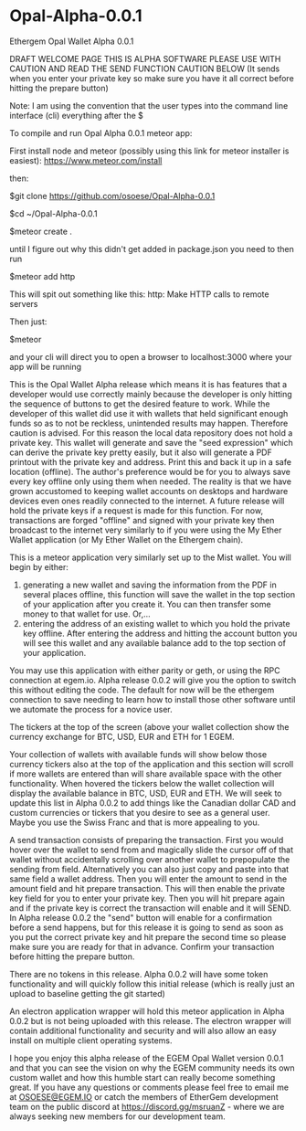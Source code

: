 # Opal-Alpha-0.0.1
Ethergem Opal Wallet Alpha 0.0.1

DRAFT WELCOME PAGE THIS IS ALPHA SOFTWARE PLEASE USE WITH CAUTION AND READ THE SEND FUNCTION CAUTION BELOW (It sends when you enter your private key so make sure you have it all correct before hitting the prepare button)

Note: I am using the convention that the user types into the command line interface (cli) everything after the $

To compile and run Opal Alpha 0.0.1 meteor app:

First install node and meteor (possibly using this link for meteor installer is easiest): https://www.meteor.com/install

then:

$git clone https://github.com/osoese/Opal-Alpha-0.0.1

$cd ~/Opal-Alpha-0.0.1

$meteor create .

until I figure out why this didn't get added in package.json you need to then run

$meteor add http

This will spit out something like this: http: Make HTTP calls to remote servers

Then just:

$meteor

and your cli will direct you to open a browser to localhost:3000 where your app will be running


This is the Opal Wallet Alpha release which means it is has features that a developer would use correctly mainly because the developer is only hitting the sequence of buttons to get the desired feature to work. While the developer of this wallet did use it with wallets that held significant enough funds so as to not be reckless, unintended results may happen. Therefore caution is advised. For this reason the local data repository does not hold a private key. This wallet will generate and save the "seed expression" which can derive the private key pretty easily, but it also will generate a PDF printout with the private key and address. Print this and back it up in a safe location (offline). The author's preference would be for you to always save every key offline only using them when needed. The reality is that we have grown accustomed to  keeping wallet accounts on desktops and hardware devices even ones readily connected to the internet. A future release will hold the private keys if a request is made for this function. For now, transactions are forged "offline" and signed with your private key then broadcast to the internet very similarly to if you were using the My Ether Wallet application (or My Ether Wallet on the Ethergem chain).

This is a meteor application very similarly set up to the Mist wallet. You will begin by either:
  1) generating a new wallet and saving the information from the PDF in several places offline, this function will save the wallet in the top section of your application after you create it. You can then transfer some money to that wallet for use. Or,...
  2) entering the address of an existing wallet to which you hold the private key offline. After entering the address and hitting the account button you will see this wallet and any available balance add to the top section of your application.

  You may use this application with either parity or geth, or using the RPC connection at egem.io. Alpha release 0.0.2 will give you the option to switch this without editing the code. The default for now will be the ethergem connection to save needing to learn how to install those other software until we automate the process for a novice user.

  The tickers at the top of the screen (above your wallet collection show the currency exchange for BTC, USD, EUR and ETH for 1 EGEM.

  Your collection of wallets with available funds will show below those currency tickers also at the top of the application and this section will scroll if more wallets are entered than will share available space with the other functionality. When hovered the tickers below the wallet collection will display the available balance in BTC, USD, EUR and ETH. We will seek to update this list in Alpha 0.0.2 to add things like the Canadian dollar CAD and custom currencies or tickers that you desire to see as a general user. Maybe you use the Swiss Franc and that is more appealing to you.

  A send transaction consists of preparing the transaction. First you would hover over the wallet to send from and magically slide the cursor off of that wallet without accidentally scrolling over another wallet to prepopulate the sending from field. Alternatively you can also just copy and paste into that same field a wallet address. Then you will enter the amount to send in the amount field and hit prepare transaction. This will then enable the private key field for you to enter your private key. Then you will hit prepare again and if the private key is correct the transaction will enable and it will SEND. In Alpha release 0.0.2 the "send" button will enable for a confirmation before a send happens, but for this release it is going to send as soon as you put the correct private key and hit prepare the second time so please make sure you are ready for that in advance. Confirm your transaction before hitting the prepare button.

  There are no tokens in this release. Alpha 0.0.2 will have some token functionality and will quickly follow this initial release (which is really just an upload to baseline getting the git started)

  An electron application wrapper will hold this meteor application in Alpha 0.0.2 but is not being uploaded with this release. The electron wrapper will contain additional functionality and security and will also allow an easy install on multiple client operating systems.

  I hope you enjoy this alpha release of the EGEM Opal Wallet version 0.0.1 and that you can see the vision on why the EGEM community needs its own custom wallet and how this humble start can really become something great. If you have any questions or comments please feel free to email me at OSOESE@EGEM.IO or catch the members of EtherGem development team on the public discord at https://discord.gg/msruanZ - where we are always seeking new members for our development team.
